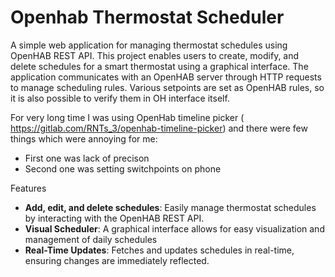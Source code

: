# Openhab Thermostat Scheduler

A simple web application for managing thermostat schedules using OpenHAB REST API. This project enables users to create, modify, and delete schedules for a smart thermostat using a graphical interface. The application communicates with an OpenHAB server through HTTP requests to manage scheduling rules. Various setpoints are set as OpenHAB rules, so it is also possible to verify them in OH interface itself.

For very long time I was using OpenHab timeline picker ( https://gitlab.com/RNTs_3/openhab-timeline-picker) and there were few things which were annoying for me:
* First one was lack of precison
* Second one was setting switchpoints on phone

Features

* **Add, edit, and delete schedules**: Easily manage thermostat schedules by interacting with the OpenHAB REST API.
* **Visual Scheduler**: A graphical interface allows for easy visualization and management of daily schedules
* **Real-Time Updates**: Fetches and updates schedules in real-time, ensuring changes are immediately reflected.
